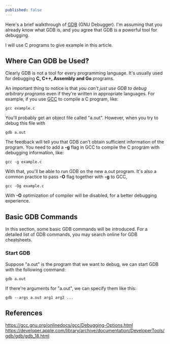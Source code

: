```yaml
---
published: false
---
```

Here's a brief walkthrough of [GDB](https://www.sourceware.org/gdb/) (GNU Debugger). I'm assuming that you already know what GDB is, and you agree that GDB is a powerful tool for debugging.

I will use C programs to give example in this article.
## Where Can GDB be Used?
Clearly GDB is not a tool for every programming language. It's usually used for debugging **C, C++, Assembly and Go** programs.

An important thing to notice is that *you can't just use GDB to debug arbitrary programs* even if they're written in appropriate languages. For example, if you use [GCC](https://gcc.gnu.org/) to compile a C program, like:

	gcc example.c
    
You'll probably get an object file called "a.out". However, when you try to debug this file with 
	
    gdb a.out
    
The feedback will tell you that GDB can't obtain sufficient information of the program. You need to add a **-g** flag in GCC to compile the C program with debugging information, like:

	gcc -g example.c
    
With that, you'll be able to run GDB on the new a.out program. It's also a common practice to pass **-O** flag together with **-g** to GCC,

	gcc -Og example.c
    
With **-O** optimization of compiler will be disabled, for a better debugging experience. 
## Basic GDB Commands
In this section, some basic GDB commands will be introduced. For a detailed list of GDB commands, you may search online for GDB cheatsheets.
### Start GDB
Suppose "a.out" is the program that we want to debug, we can start GDB with the following command:
	
    gdb a.out
    
If there're arguments for "a.out", we can specify them like this:

	gdb --args a.out arg1 arg2 ...
    

## References
https://gcc.gnu.org/onlinedocs/gcc/Debugging-Options.html
https://developer.apple.com/library/archive/documentation/DeveloperTools/gdb/gdb/gdb_18.html
